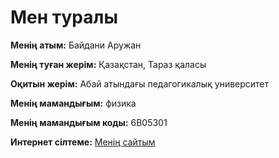 <!DOCTYPE html>
<html lang="kk">
<head>
    <meta charset="UTF-8">
    <meta name="viewport" content="width=device-width, initial-scale=1.0">
    <title>Байдани Аружан туралы</title>
</head>
<body>
    <h1>Мен туралы</h1>
    <p><strong>Менің атым:</strong> Байдани Аружан</p>
    <p><strong>Менің туған жерім:</strong> Қазақстан, Тараз қаласы</p>
    <p><strong>Оқитын жерім:</strong> Абай атындағы педагогикалық университет</p>
    <p><strong>Менің мамандығым:</strong> физика</p>
    <p><strong>Менің мамандығым коды:</strong> 6В05301</p>
    <p><strong>Интернет сілтеме:</strong> <a href="https://aruzhanbaidani.wixsite.com/aruzhan" target="_blank">Менің сайтым</a></p>
</body>
</html><meta name="google-site-verification" content="dqIhKWA-HZUpfQwtKqz7TtTTCRLlWS6Sm0s6boPVeYg" />
